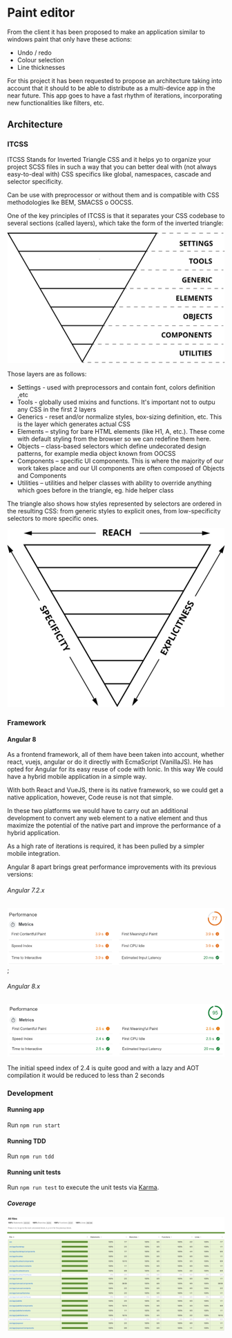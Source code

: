 # Paint editor
From the client it has been proposed to make an application similar to windows paint that only have these actions:

- Undo / redo
- Colour selection
- Line thicknesses

For this project it has been requested to propose an architecture taking into account that it should
to be able to distribute as a multi-device app in the near future. This app goes
to have a fast rhythm of iterations, incorporating new functionalities like filters, etc.

## Architecture

### ITCSS
ITCSS Stands for Inverted Triangle CSS and it helps yo to organize your project SCSS files in such a way that you can
better deal with (not always easy-to-deal with) CSS specifics like global, namespaces, cascade and selector 
specificity.

Can be use with preprocessor or without them and is compatible with CSS methodologies lke BEM, SMACSS o OOCSS.

One of the key principles of ITCSS is that it separates your CSS codebase to several sections (called layers), 
which take the form of the inverted triangle:

![triangle](./src/assets/img/itcss-layers2.svg)

Those layers are as follows:

- Settings - used with preprocessors and contain font, colors definition ,etc
- Tools - globally used mixins and functions. It's important not to outpu any CSS in the first 2 layers
- Generics - reset and/or normalize styles, box-sizing definition, etc. This is the 
layer which generates actual CSS
- Elements – styling for bare HTML elements (like H1, A, etc.). These come with default styling from the browser so we can redefine them here.
- Objects – class-based selectors which define undecorated design patterns, for example media object known from OOCSS
- Components – specific UI components. This is where the majority of our work takes place and our UI components are often composed of Objects and Components
- Utilities – utilities and helper classes with ability to override anything which goes before in the triangle, eg. hide helper class

The triangle also shows how styles represented by selectors are ordered in the resulting CSS: from generic styles to explicit ones, from 
low-specificity selectors to more specific ones.

![triangle-reach](./src/assets/img/itcss-key-metrics.svg)

### Framework

#### Angular 8
As a frontend framework, all of them have been taken into account, whether react, vuejs, angular or do it directly
with EcmaScript (VanillaJS). He has opted for Angular for its easy reuse of code with Ionic. In this way
We could have a hybrid mobile application in a simple way.

With both React and VueJS, there is its native framework, so we could get a native application, however,
Code reuse is not that simple.

In these two platforms we would have to carry out an additional development to convert any web element to a
native element and thus maximize the potential of the native part and improve the performance of a
hybrid application.

As a high rate of iterations is required, it has been pulled by a simpler mobile integration.

Angular 8 apart brings great performance improvements with its previous versions:

###### Angular 7.2.x
![a7-performance](./src/assets/img/a7-performance.png);

###### Angular 8.x
![a8-performance](./src/assets/img/a8-performance.png)

The initial speed index of 2.4 is quite good and with a lazy and AOT compilation it would be reduced to less than 2 seconds

### Development

#### Running app
Run `npm run start`

#### Running TDD
Run `npm run tdd`

#### Running unit tests
Run `npm run test` to execute the unit tests via [Karma](https://karma-runner.github.io).

##### Coverage
![covearge](./src/assets/img/coverage.png)
